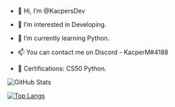 - 👋 Hi, I’m @KacpersDev
- 👀 I’m interested in Developing.
- 🌱 I’m currently learning Python.
- 📫 You can contact me on Discord - KacperM#4188

- 📝 Certifications:
  CS50 Python.

<!---
KacpersDev/KacpersDev is a ✨ special ✨ repository because its `README.md` (this file) appears on your GitHub profile.
You can click the Preview link to take a look at your changes.
--->
![GitHub Stats](https://github-readme-stats.vercel.app/api?username=KacpersDev&theme=radical)

[![Top Langs](https://github-readme-stats.vercel.app/api/top-langs/?username=KacpersDev&layout=compact)](https://github.com/anuraghazra/github-readme-stats)

